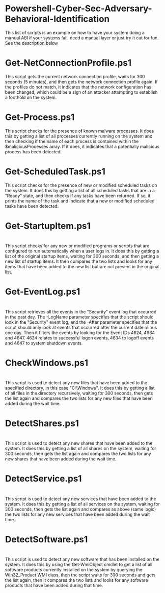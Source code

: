 # Powershell-Cyber-Sec-Adversary-Behavioral-Identification
This list of scripts is an example on how to have your system doing a manual ABI if your systems fail, need a manual layer or just try it out for fun. 
See the description below


#
# Get-NetConnectionProfile.ps1

This script gets the current network connection profile, waits for 300 seconds (5 minutes), and then gets the network connection profile again. 
If the profiles do not match, it indicates that the network configuration has been changed, which could be a sign of an attacker attempting to 
establish a foothold on the system.
#
# Get-Process.ps1

This script checks for the presence of known malware processes. It does this by getting a list of all processes currently running on the system and then checking if the name of each process is contained within the $maliciousProcesses array. 
If it does, it indicates that a potentially malicious process has been detected.

#
# Get-ScheduledTask.ps1

This script checks for the presence of new or modified scheduled tasks on the system. It does this by getting a list of all scheduled tasks
that are in a "Ready" state, and then checks if any tasks have been returned. If so, it prints
the name of the task and indicate that a new or modified scheduled tasks have been detected.
#
# Get-StartupItem.ps1
#

This script checks for any new or modified programs or scripts that are configured to run automatically when a user logs in. 
It does this by getting a list of the original startup items, waiting for 300 seconds, and then getting a new list of startup items.
It then compares the two lists and looks for any items that have been added to the new list but are not present in the original list.

#
# Get-EventLog.ps1
#

This script retrieves all the events in the "Security" event log that occurred in the past day. 
The -LogName parameter specifies that the script should look in the "Security" event log, and the -After parameter specifies that the script should only look 
at events that occurred after the current date minus one day.
Then it filters the events by looking for the Event IDs 4624, 4634 and 4647. 4624 relates to successful logon events, 4634 to logoff events 
and 4647 to system shutdown events.
#

# CheckWindows.ps1
#
This script is used to detect any new files that have been added to the specified directory, in this case "C:\Windows". It does this by getting a list of all 
files in the directory recursively, waiting for 300 seconds, then gets the list again and compares the two lists for any new files that have been 
added during the wait time.
#

# DetectShares.ps1
#
This script is used to detect any new shares that have been added to the system. It does this by getting a list of all shares on the system, 
waiting for 300 seconds, then gets the list again and compares the two lists for any new shares that have been added during the wait time.
#

# DetectService.ps1
#

This script is used to detect any new services that have been added to the system. It does this by getting a list of all services on the system, 
waiting for 300 seconds, then gets the list again and compares  as above (same logic) the two lists for any new services that have been added during the wait time.
#
#
# DetectSoftware.ps1
#
This script is used to detect any new software that has been installed on the system. It does this by using the Get-WmiObject cmdlet to get a list of all 
software products currently installed on the system by querying the Win32_Product WMI class, then the script waits for 300 
seconds and gets the list again, then it compares the two lists and looks for any software products that have been added during that time.




